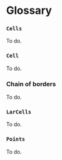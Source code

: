 # Glossary

### `Cells`
To do.

### `Cell`
To do.

### Chain of borders
To do.

### `LarCells`
To do.

### `Points`
To do.